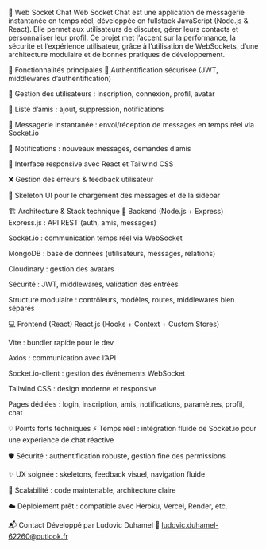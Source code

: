💬 Web Socket Chat
Web Socket Chat est une application de messagerie instantanée en temps réel, développée en fullstack JavaScript (Node.js & React). Elle permet aux utilisateurs de discuter, gérer leurs contacts et personnaliser leur profil. Ce projet met l’accent sur la performance, la sécurité et l’expérience utilisateur, grâce à l’utilisation de WebSockets, d’une architecture modulaire et de bonnes pratiques de développement.

🚀 Fonctionnalités principales
🔐 Authentification sécurisée (JWT, middlewares d’authentification)

👤 Gestion des utilisateurs : inscription, connexion, profil, avatar

🤝 Liste d’amis : ajout, suppression, notifications

💬 Messagerie instantanée : envoi/réception de messages en temps réel via Socket.io

🔔 Notifications : nouveaux messages, demandes d’amis

📱 Interface responsive avec React et Tailwind CSS

❌ Gestion des erreurs & feedback utilisateur

🦴 Skeleton UI pour le chargement des messages et de la sidebar

🏗️ Architecture & Stack technique
🔧 Backend (Node.js + Express)
Express.js : API REST (auth, amis, messages)

Socket.io : communication temps réel via WebSocket

MongoDB : base de données (utilisateurs, messages, relations)

Cloudinary : gestion des avatars

Sécurité : JWT, middlewares, validation des entrées

Structure modulaire : contrôleurs, modèles, routes, middlewares bien séparés

💻 Frontend (React)
React.js (Hooks + Context + Custom Stores)

Vite : bundler rapide pour le dev

Axios : communication avec l’API

Socket.io-client : gestion des événements WebSocket

Tailwind CSS : design moderne et responsive

Pages dédiées : login, inscription, amis, notifications, paramètres, profil, chat

💡 Points forts techniques
⚡ Temps réel : intégration fluide de Socket.io pour une expérience de chat réactive

🛡️ Sécurité : authentification robuste, gestion fine des permissions

✨ UX soignée : skeletons, feedback visuel, navigation fluide

🧱 Scalabilité : code maintenable, architecture claire

☁️ Déploiement prêt : compatible avec Heroku, Vercel, Render, etc.

📬 Contact
Développé par Ludovic Duhamel
📧 ludovic.duhamel-62260@outlook.fr
